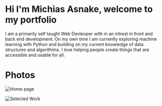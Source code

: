 # Hi I'm Michias Asnake, welcome to my portfolio

I am a primarily self taught Web Devleoper with in an intrest in front and back end development. On my own time I am currently exploring machine learning with Python and
building on my current knowledge of data structures and algorithims. I love helping people create things that are accessible and usable for all.

# Photos
![Home page](https://user-images.githubusercontent.com/113400872/212500917-9825fe2d-799f-41c3-b682-75e77dd984bd.PNG)

![Selected Work](https://user-images.githubusercontent.com/113400872/212500973-90f28424-69f1-4dbf-880b-654a8d8db601.PNG)

